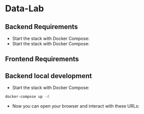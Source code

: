 # Data-Lab

## Backend Requirements

* Start the stack with Docker Compose:
* Start the stack with Docker Compose:

## Frontend Requirements

## Backend local development

* Start the stack with Docker Compose:

```bash
docker-compose up -d
```

* Now you can open your browser and interact with these URLs:


